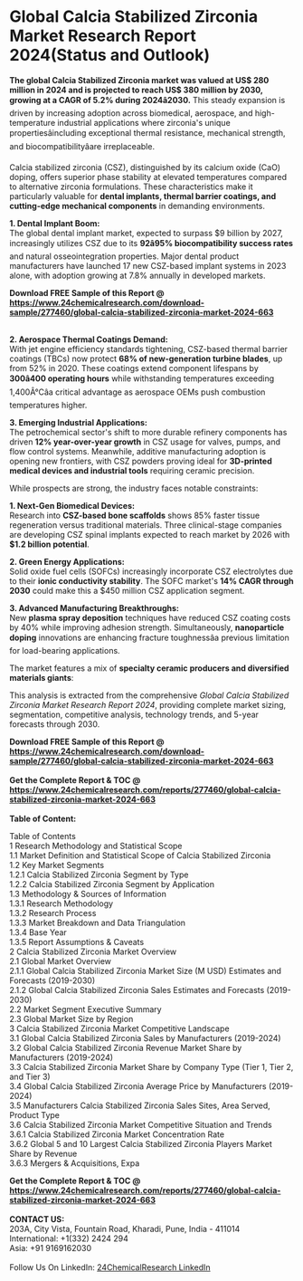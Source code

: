 <h1>Global Calcia Stabilized Zirconia Market Research Report 2024(Status and Outlook)</h1><p><strong>The global Calcia Stabilized Zirconia market was valued at US$ 280 million in 2024 and is projected to reach US$ 380 million by 2030, growing at a CAGR of 5.2% during 2024â2030.</strong> This steady expansion is driven by increasing adoption across biomedical, aerospace, and high-temperature industrial applications where zirconia's unique propertiesâincluding exceptional thermal resistance, mechanical strength, and biocompatibilityâare irreplaceable.</p><p>Calcia stabilized zirconia (CSZ), distinguished by its calcium oxide (CaO) doping, offers superior phase stability at elevated temperatures compared to alternative zirconia formulations. These characteristics make it particularly valuable for <strong>dental implants, thermal barrier coatings, and cutting-edge mechanical components</strong> in demanding environments.</p><p><strong>1. Dental Implant Boom:</strong><br>
The global dental implant market, expected to surpass $9 billion by 2027, increasingly utilizes CSZ due to its <strong>92â95% biocompatibility success rates</strong> and natural osseointegration properties. Major dental product manufacturers have launched 17 new CSZ-based implant systems in 2023 alone, with adoption growing at 7.8% annually in developed markets.</p><div><b>Download FREE Sample of this Report @ 
            <a href="https://www.24chemicalresearch.com/download-sample/277460/global-calcia-stabilized-zirconia-market-2024-663">
            https://www.24chemicalresearch.com/download-sample/277460/global-calcia-stabilized-zirconia-market-2024-663</a></b></div><br><p><strong>2. Aerospace Thermal Coatings Demand:</strong><br>
With jet engine efficiency standards tightening, CSZ-based thermal barrier coatings (TBCs) now protect <strong>68% of new-generation turbine blades</strong>, up from 52% in 2020. These coatings extend component lifespans by <strong>300â400 operating hours</strong> while withstanding temperatures exceeding 1,400Â°Câa critical advantage as aerospace OEMs push combustion temperatures higher.</p><p><strong>3. Emerging Industrial Applications:</strong><br>
The petrochemical sector's shift to more durable refinery components has driven <strong>12% year-over-year growth</strong> in CSZ usage for valves, pumps, and flow control systems. Meanwhile, additive manufacturing adoption is opening new frontiers, with CSZ powders proving ideal for <strong>3D-printed medical devices and industrial tools</strong> requiring ceramic precision.</p><p>While prospects are strong, the industry faces notable constraints:</p><p><strong>1. Next-Gen Biomedical Devices:</strong><br>
Research into <strong>CSZ-based bone scaffolds</strong> shows 85% faster tissue regeneration versus traditional materials. Three clinical-stage companies are developing CSZ spinal implants expected to reach market by 2026 with <strong>$1.2 billion potential</strong>.</p><p><strong>2. Green Energy Applications:</strong><br>
Solid oxide fuel cells (SOFCs) increasingly incorporate CSZ electrolytes due to their <strong>ionic conductivity stability</strong>. The SOFC market's <strong>14% CAGR through 2030</strong> could make this a $450 million CSZ application segment.</p><p><strong>3. Advanced Manufacturing Breakthroughs:</strong><br>
New <strong>plasma spray deposition</strong> techniques have reduced CSZ coating costs by 40% while improving adhesion strength. Simultaneously, <strong>nanoparticle doping</strong> innovations are enhancing fracture toughnessâa previous limitation for load-bearing applications.</p><p>The market features a mix of <strong>specialty ceramic producers and diversified materials giants</strong>:</p><p>This analysis is extracted from the comprehensive <em>Global Calcia Stabilized Zirconia Market Research Report 2024</em>, providing complete market sizing, segmentation, competitive analysis, technology trends, and 5-year forecasts through 2030.</p><div><b>Download FREE Sample of this Report @ 
            <a href="https://www.24chemicalresearch.com/download-sample/277460/global-calcia-stabilized-zirconia-market-2024-663">
            https://www.24chemicalresearch.com/download-sample/277460/global-calcia-stabilized-zirconia-market-2024-663</a></b></div><br><div><b>Get the Complete Report & TOC @ 
            <a href="https://www.24chemicalresearch.com/reports/277460/global-calcia-stabilized-zirconia-market-2024-663">
            https://www.24chemicalresearch.com/reports/277460/global-calcia-stabilized-zirconia-market-2024-663</a></b></div><br>
            <b>Table of Content:</b><p>Table of Contents<br />
1 Research Methodology and Statistical Scope<br />
1.1 Market Definition and Statistical Scope of Calcia Stabilized Zirconia<br />
1.2 Key Market Segments<br />
1.2.1 Calcia Stabilized Zirconia Segment by Type<br />
1.2.2 Calcia Stabilized Zirconia Segment by Application<br />
1.3 Methodology & Sources of Information<br />
1.3.1 Research Methodology<br />
1.3.2 Research Process<br />
1.3.3 Market Breakdown and Data Triangulation<br />
1.3.4 Base Year<br />
1.3.5 Report Assumptions & Caveats<br />
2 Calcia Stabilized Zirconia Market Overview<br />
2.1 Global Market Overview<br />
2.1.1 Global Calcia Stabilized Zirconia Market Size (M USD) Estimates and Forecasts (2019-2030)<br />
2.1.2 Global Calcia Stabilized Zirconia Sales Estimates and Forecasts (2019-2030)<br />
2.2 Market Segment Executive Summary<br />
2.3 Global Market Size by Region<br />
3 Calcia Stabilized Zirconia Market Competitive Landscape<br />
3.1 Global Calcia Stabilized Zirconia Sales by Manufacturers (2019-2024)<br />
3.2 Global Calcia Stabilized Zirconia Revenue Market Share by Manufacturers (2019-2024)<br />
3.3 Calcia Stabilized Zirconia Market Share by Company Type (Tier 1, Tier 2, and Tier 3)<br />
3.4 Global Calcia Stabilized Zirconia Average Price by Manufacturers (2019-2024)<br />
3.5 Manufacturers Calcia Stabilized Zirconia Sales Sites, Area Served, Product Type<br />
3.6 Calcia Stabilized Zirconia Market Competitive Situation and Trends<br />
3.6.1 Calcia Stabilized Zirconia Market Concentration Rate<br />
3.6.2 Global 5 and 10 Largest Calcia Stabilized Zirconia Players Market Share by Revenue<br />
3.6.3 Mergers & Acquisitions, Expa</p><div><b>Get the Complete Report & TOC @ 
            <a href="https://www.24chemicalresearch.com/reports/277460/global-calcia-stabilized-zirconia-market-2024-663">
            https://www.24chemicalresearch.com/reports/277460/global-calcia-stabilized-zirconia-market-2024-663</a></b></div><br><b>CONTACT US:</b><br>
            203A, City Vista, Fountain Road, Kharadi, Pune, India - 411014<br>
            International: +1(332) 2424 294<br>
            Asia: +91 9169162030 <br><br>
            Follow Us On LinkedIn: <a href="https://www.linkedin.com/company/24chemicalresearch/">24ChemicalResearch LinkedIn</a>